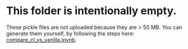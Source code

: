 # This folder is intentionally empty.

These pickle files are not uploaded because they are > 50 MB. You can generate them yourself, by following the steps here: [compare_cl_vs_vanilla.ipynb](/contrib/v1/amazon_reviews_dataset/compare_cl_vs_vanilla.ipynb).

